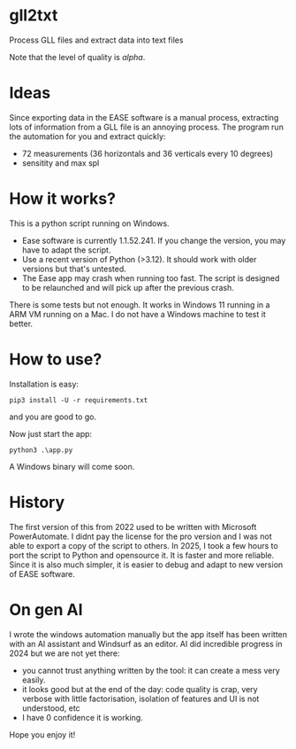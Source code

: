 # gll2txt
Process GLL files and extract data into text files

Note that the level of quality is *alpha*.

# Ideas

Since exporting data in the EASE software is a manual process, extracting lots of information from a GLL file is an annoying process.
The program run the automation for you and extract quickly:

- 72 measurements (36 horizontals and 36 verticals every 10 degrees)
- sensitity and max spl

# How it works?

This is a python script running on Windows.

- Ease software is currently 1.1.52.241. If you change the version, you may have to adapt the script.
- Use a recent version of Python (>3.12). It should work with older versions but that's untested.
- The Ease app may crash when running too fast. The script is designed to be relaunched and will pick up after the previous crash.

There is some tests but not enough. It works in Windows 11 running in a ARM VM running on a Mac. I do not have a Windows machine to test it better.

# How to use?

Installation is easy:
```
pip3 install -U -r requirements.txt
```

and you are good to go.

Now just start the app:
```
python3 .\app.py
```

A Windows binary will come soon.

# History

The first version of this from 2022 used to be written with Microsoft PowerAutomate. I didnt pay the license for the pro version and I was not able to export a copy of the script to others. In 2025, I took a few hours to port the script to Python and opensource it. It is faster and more reliable. Since it is also much simpler, it is easier to debug and adapt to new version of EASE software.

# On gen AI

I wrote the windows automation manually but the app itself has been written with an AI assistant and Windsurf as an editor. AI did incredible progress in 2024 but we are not yet there:
- you cannot trust anything written by the tool: it can create a mess very easily.
- it looks good but at the end of the day: code quality is crap, very verbose with little factorisation, isolation of features and UI is not understood, etc
- I have 0 confidence it is working.

Hope you enjoy it!
